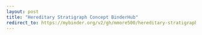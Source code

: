 ```yaml
---
layout: post
title: "Hereditary Stratigraph Concept BinderHub"
redirect_to: https://mybinder.org/v2/gh/mmore500/hereditary-stratigraph-concept/HEAD?labpath=binder%2F
---
```

